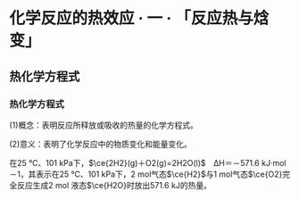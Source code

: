 # 化学反应的热效应 · 一 · 「反应热与焓变」

## 热化学方程式

### 热化学方程式

(1)概念：表明反应所释放或吸收的热量的化学方程式。

(2)意义：表明了化学反应中的物质变化和能量变化。

在25 ℃、101 kPa下，$\ce{2H2}(g)＋O2(g)=2H2O(l)$　ΔH＝－571.6 kJ·mol－1，其表示在25 ℃、101 kPa下，2 mol气态$\ce{H2}$与1 mol气态$\ce{O2}完全反应生成2 mol 液态$\ce{H2O}时放出571.6 kJ的热量。
